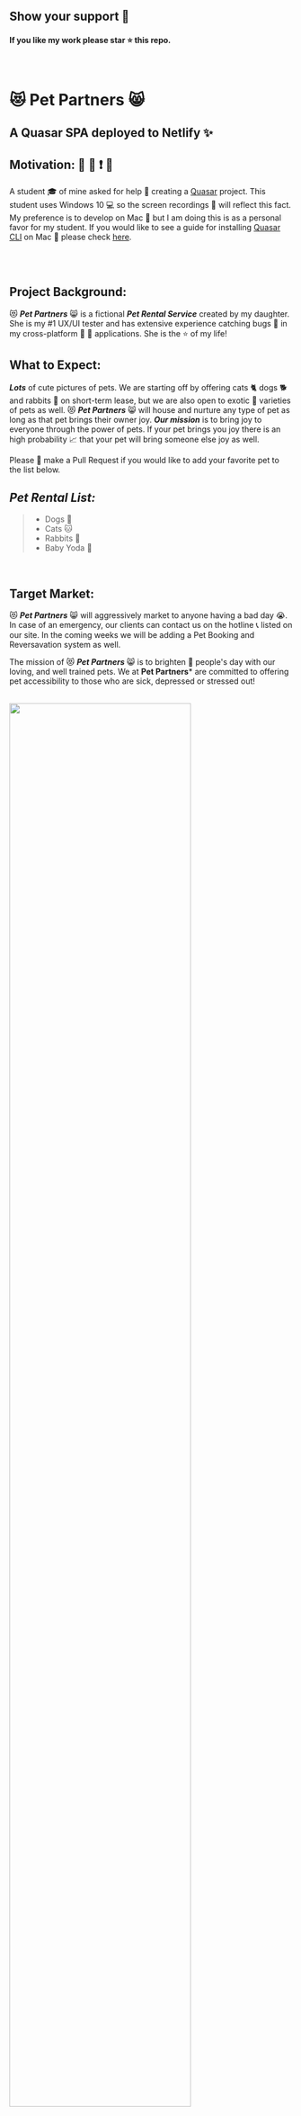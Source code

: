 ## Show your support :dizzy:

#### If you like my work please star :star: this repo.

<br />

# :heart_eyes_cat: Pet Partners :smile_cat:

## A Quasar SPA deployed to Netlify :sparkles:

## Motivation: :running: :dash: :exclamation: :tiger2:

A student :mortar_board: of mine asked for help :pray: creating a [Quasar](https://quasar.dev/) project. This student uses Windows 10 :computer: so the screen recordings :movie_camera: will reflect this fact. My preference is to develop on Mac :apple: but I am doing this is as a personal favor for my student. If you would like to see a guide for installing [Quasar CLI](https://quasar.dev/start/quasar-cli) on Mac :apple: please check [here](https://github.com/Mary-Tyler-Moore/venues-production).

<br />
<br />

## Project Background:

:heart_eyes_cat: ***Pet Partners*** :smile_cat: is a fictional ***Pet Rental Service*** created by my daughter. She is my #1 UX/UI tester and has extensive experience catching bugs :space_invader: in my cross-platform :floppy_disk: :dash: applications. She is the :star: of my life!

## What to Expect:

***Lots*** of cute pictures of pets. We are starting off by offering cats :cat2: dogs :dog2: and rabbits :rabbit2: on short-term lease, but we are also open to exotic :dragon: varieties of pets as well. :heart_eyes_cat: ***Pet Partners*** :smile_cat: will house and nurture any type of pet as long as that pet brings their owner joy. ***Our mission*** is to bring joy to everyone through the power of pets. If your pet brings you joy there is an high probability :chart_with_upwards_trend: that your pet will bring someone else joy as well.

Please :pray: make a Pull Request if you would like to add your favorite pet to the list below.

## ***Pet Rental List:***

> - Dogs :dog:
> - Cats :cat:
> - Rabbits :rabbit:
> - Baby Yoda :green_heart:

<br />

## Target Market:

:heart_eyes_cat: ***Pet Partners*** :smile_cat: will aggressively market to anyone having a bad day :sob:. In case of an emergency, our clients can contact us on the hotline :telephone_receiver: listed on our site. In the coming weeks we will be adding a Pet Booking and Reversavation system as well.

The mission of :heart_eyes_cat: ***Pet Partners*** :smile_cat: is to brighten :rainbow: people's day with our loving, and well trained pets. We at **Pet Partners*** are committed to offering pet accessibility to those who are sick, depressed or stressed out!

<br />

<img src="https://github.com/Mary-Tyler-Moore/readme-gifs/blob/master/pet-partners/43F53DF6-1F8A-452A-8B8D-19089CB2911A.jpeg?raw=true" width="80%" />

<br />
<br />

# Step 1 - Clone this Repository

> :construction: Clone :dancers: this Repository

```sh
git clone https://github.com/Mary-Tyler-Moore/pet-partners.git

cd pet-partners
```

<img src="https://github.com/Mary-Tyler-Moore/readme-gifs/blob/master/pet-partners/git-clone-2.gif?raw=true" width="80%" />

<br />
<br />

# Step 2 - Install and Build for Production

> :construction: - Install :cd: project dependencies and Build :hammer: for production.

```sh
npm install

quasar dev

quasar build -m spa
```

<img src="https://github.com/Mary-Tyler-Moore/readme-gifs/blob/master/pet-partners/npm-install-3.gif?raw=true" width="80%" />

<br />
<br />

# Step 3 - Push Project Build Files
>:construction: - Push :raised_hands: Build Folder :open_file_folder: ***dist/spa***

> Open VS Code. Navigate to Source Control. Give the commit a memorable message, something that will clearly communicate to your coworkers the exact purpose of this commit.
>
> For this example I gracefully wrote the message: "baby-yoday" :joy_cat:.

<br />

<img src="https://github.com/Mary-Tyler-Moore/readme-gifs/blob/master/pet-partners/push-code.gif?raw=true" width="80%" />

<br />

> A warning message pops up. You will often see this warning message when working on a project with multiple people making commits to the same branch. Notice how we are not able to push our code until we first pull the updated code from GitHub.

<br />
<br />

# Step 4 - Deploy to Netlify
> :construction: - Deploy to Netlify :sparkles:

<img src="https://github.com/Mary-Tyler-Moore/readme-gifs/blob/master/pet-partners/netlify-new-site.gif?raw=true" width="80%" />

<br />
<br/>

## License

Distributed under the MIT License. See `LICENSE` for more information.

<br />
<br />

## Developer Accessibility Statement:

> :crystal_ball: I see great success in your future. Believe in yourself and you will achieve anything.

> :broken_heart: Anyone can experience burn out when learning a new technology. If you face an error during installation or deployment, don't sweat :sweat: it!

> :gift_heart: Always remember there are Quasarians worldwide :earth_americas: ready to help you.

<br />
<br />

# Quasar Framework

![Quasar Framework logo](https://cdn.quasar.dev/logo/svg/quasar-logo-full-inline.svg)

> Build responsive Single Page Apps, **SSR Apps**, PWAs, Hybrid Mobile Apps and Electron Apps, all using the same codebase!, powered with Vue.

<br />

## Supporting Quasar

Quasar Framework is an MIT-licensed open source project. Its ongoing development is made possible thanks to the support by these awesome [backers](https://github.com/rstoenescu/quasar-framework/blob/dev/backers.md).

**Please read our manifest on [Why donations are important](https://quasar.dev/why-donate)**. If you'd like to become a donator, check out [Quasar Framework's Donator campaign](https://donate.quasar.dev).

<br />

## Useful Resources:

## Chat Support

Ask questions at the official community Discord server: [https://chat.quasar.dev](https://chat.quasar.dev)

## Community Forum

Ask questions at the official community forum: [https://forum.quasar.dev](https://forum.quasar.dev)

## Stay in Touch

For latest releases and announcements, follow on Twitter: [@quasarframework](https://twitter.com/quasarframework)

## Join Quasar on Discord:

###### [Quasar Framework Invitation](https://discordapp.com/invite/5TDhbDg)

### Quasar on Github:

###### [quasarframework/quasar](https://github.com/quasarframework/quasar)

###### [Sponsor Quasar](https://github.com/sponsors/rstoenescu)

###### [quasar-awesome](https://github.com/quasarframework/quasar-awesome)

## Documentation

Head on to the Quasar Framework official website: [https://quasar.dev](https://quasar.dev)

###### [CLI Documentation](https://quasar.dev/start/quasar-cli)
